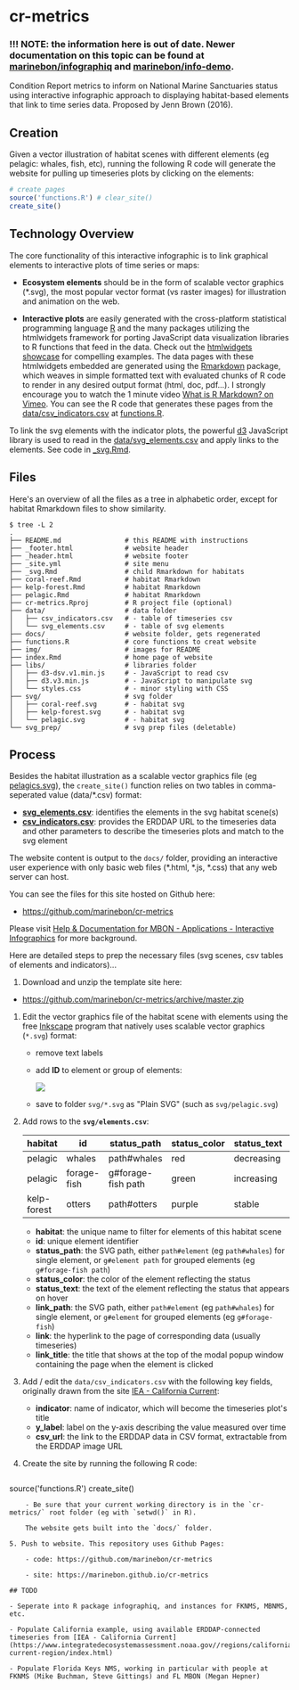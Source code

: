# cr-metrics

### !!! NOTE: the information here is out of date. Newer documentation on this topic can be found at [marinebon/infographiq](https://github.com/marinebon/infographiq) and [marinebon/info-demo](https://github.com/marinebon/info-demo).

Condition Report metrics to inform on National Marine Sanctuaries status using interactive infographic approach to displaying habitat-based elements that link to time series data. Proposed by Jenn Brown (2016).

## Creation

Given a vector illustration of habitat scenes with different elements (eg pelagic: whales, fish, etc), running the following R code will generate the website for pulling up timeseries plots by clicking on the elements:

```R
# create pages
source('functions.R') # clear_site()
create_site()
```

## Technology Overview

The core functionality of this interactive infographic is to link graphical elements to interactive plots of time series or maps:

- **Ecosystem elements** should be in the form of scalable vector graphics (*.svg), the most popular vector format (vs raster images) for illustration and animation on the web.

- **Interactive plots** are easily generated with the cross-platform statistical programming language [R](https://cran.r-project.org/) and the many packages utilizing the htmlwidgets framework for porting JavaScript data visualization libraries to R functions that feed in the data. Check out the [htmlwidgets showcase](http://www.htmlwidgets.org/showcase_leaflet.html) for compelling examples. The data pages with these htmlwidgets embedded are generated using the [Rmarkdown](http://rmarkdown.rstudio.com/) package, which weaves in simple formatted text with evaluated chunks of R code to render in any desired output format (html, doc, pdf...). I strongly encourage you to watch the 1 minute video [What is R Markdown? on Vimeo](https://vimeo.com/178485416). You can see the R code that generates these pages from the [data/csv_indicators.csv](https://github.com/marinebon/cr-metrics/blob/master/data/csv_indicators.csv) at [functions.R](https://github.com/marinebon/cr-metrics/blob/master/functions.R).

To link the svg elements with the indicator plots, the powerful [d3](https://d3js.org/) JavaScript library is used to read in the [data/svg_elements.csv](https://github.com/marinebon/cr-metrics/blob/master/data/svg_elements.csv) and apply links to the elements. See code in [_svg.Rmd](https://raw.githubusercontent.com/marinebon/cr-metrics/master/_svg.Rmd).

## Files

Here's an overview of all the files as a tree in alphabetic order, except for habitat Rmarkdown files to show similarity.

```
$ tree -L 2
.
├── README.md                # this README with instructions
├── _footer.html             # website header
├── _header.html             # website footer
├── _site.yml                # site menu
├── _svg.Rmd                 # child Rmarkdown for habitats
├── coral-reef.Rmd           # habitat Rmarkdown
├── kelp-forest.Rmd          # habitat Rmarkdown
├── pelagic.Rmd              # habitat Rmarkdown
├── cr-metrics.Rproj         # R project file (optional)
├── data/                    # data folder
│   ├── csv_indicators.csv   # - table of timeseries csv
│   └── svg_elements.csv     # - table of svg elements
├── docs/                    # website folder, gets regenerated
├── functions.R              # core functions to creat website
├── img/                     # images for README
├── index.Rmd                # home page of website
├── libs/                    # libraries folder
│   ├── d3-dsv.v1.min.js     # - JavaScript to read csv
│   ├── d3.v3.min.js         # - JavaScript to manipulate svg
│   └── styles.css           # - minor styling with CSS
├── svg/                     # svg folder
│   ├── coral-reef.svg       # - habitat svg
│   ├── kelp-forest.svg      # - habitat svg
│   └── pelagic.svg          # - habitat svg
└── svg_prep/                # svg prep files (deletable)
```

## Process

Besides the habitat illustration as a scalable vector graphics file (eg [pelagics.svg](https://github.com/marinebon/cr-metrics/blob/master/svg/pelagic.svg)), the `create_site()` function relies on two tables in comma-seperated value (data/\*.csv) format:

- [**svg_elements.csv**](https://github.com/marinebon/cr-metrics/blob/master/data/svg_elements.csv): identifies the elements in the svg habitat scene(s)
- [**csv_indicators.csv**](https://github.com/marinebon/cr-metrics/blob/master/data/csv_indicators.csv): provides the ERDDAP URL to the timeseries data and other parameters to describe the timeseries plots and match to the svg element

The website content is output to the `docs/` folder, providing an interactive user experience with only basic web files (\*.html, \*.js, \*.css) that any web server can host.

You can see the files for this site hosted on Github here:

- https://github.com/marinebon/cr-metrics

Please visit [Help & Documentation for MBON - Applications - Interactive Infographics](https://marinebon.github.io/help/apps.html#interactive-infographics) for more background.

Here are detailed steps to prep the necessary files (svg scenes, csv tables of elements and indicators)...

1. Download and unzip the template site here:

- https://github.com/marinebon/cr-metrics/archive/master.zip

1. Edit the vector graphics file of the habitat scene with elements using the free [Inkscape](http://inkscape.org) program that natively uses scalable vector graphics (`*.svg`) format:
    - remove text labels
    - add **ID** to element or group of elements:
    
        ![](img/inkscape-screenshot_svg-id.png)
    - save to folder `svg/*.svg` as "Plain SVG" (such as `svg/pelagic.svg`)
    
2. Add rows to the **`svg/elements.csv`**:

    habitat     | id          | status_path        | status_color | status_text | link_path     | link                   | link_title
    ------------|-------------|-----------------|--------------|-------------|---------------|------------------------|------------
    pelagic     | whales      | path#whales        | red          | decreasing  | path#whales   | ./pages/pinnipeds.html | Whales
    pelagic     | forage-fish | g#forage-fish path | green        | increasing  | g#forage-fish | ./pages/pinnipeds.html | Forage Fish
    kelp-forest | otters      | path#otters         | purple       | stable      | path#otter    | ./pages/pinnipeds.html | Sea Otters
    
    - **habitat**: the unique name to filter for elements of this habitat scene
    - **id**: unique element identifier
    - **status_path**: the SVG path, either `path#element` (eg `path#whales`) for single element, or `g#element path` for grouped elements (eg `g#forage-fish path`)
    - **status_color**: the color of the element reflecting the status
    - **status_text**: the text of the element reflecting the status that appears on hover
    - **link_path**: the SVG path, either `path#element` (eg `path#whales`) for single element, or `g#element` for grouped elements (eg `g#forage-fish`)
    - **link**: the hyperlink to the page of corresponding data (usually timeseries)
    - **link_title**: the title that shows at the top of the modal popup window containing the page when the element is clicked

3. Add / edit the `data/csv_indicators.csv` with the following key fields, originally drawn from the site [IEA - California Current](https://www.integratedecosystemassessment.noaa.gov//regions/california-current-region/index.html):

    - **indicator**: name of indicator, which will become the timeseries plot's title
    - **y_label**: label on the y-axis describing the value measured over time
    - **csv_url**: the link to the ERDDAP data in CSV format, extractable from the ERDDAP image URL
    
4. Create the site by running the following R code:

    ```R
source('functions.R')
create_site()
```
    - Be sure that your current working directory is in the `cr-metrics/` root folder (eg with `setwd()` in R).

    The website gets built into the `docs/` folder.

5. Push to website. This repository uses Github Pages:

    - code: https://github.com/marinebon/cr-metrics

    - site: https://marinebon.github.io/cr-metrics

## TODO

- Seperate into R package infographiq, and instances for FKNMS, MBNMS, etc.

- Populate California example, using available ERDDAP-connected timeseries from [IEA - California Current](https://www.integratedecosystemassessment.noaa.gov//regions/california-current-region/index.html)

- Populate Florida Keys NMS, working in particular with people at FKNMS (Mike Buchman, Steve Gittings) and FL MBON (Megan Hepner)

